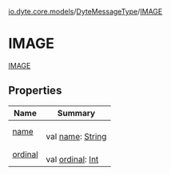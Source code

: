[io.dyte.core.models](../../index.md)/[DyteMessageType](../index.md)/[IMAGE](index.md)

# IMAGE


[IMAGE](index.md)

## Properties

| Name | Summary |
|---|---|
| [name](../-p-o-l-l/index.md#-372974862%2FProperties%2F-132266010) | <br/>val [name](../-p-o-l-l/index.md#-372974862%2FProperties%2F-132266010): [String](https://kotlinlang.org/api/latest/jvm/stdlib/kotlin/-string/index.html) |
| [ordinal](../-p-o-l-l/index.md#-739389684%2FProperties%2F-132266010) | <br/>val [ordinal](../-p-o-l-l/index.md#-739389684%2FProperties%2F-132266010): [Int](https://kotlinlang.org/api/latest/jvm/stdlib/kotlin/-int/index.html) |

